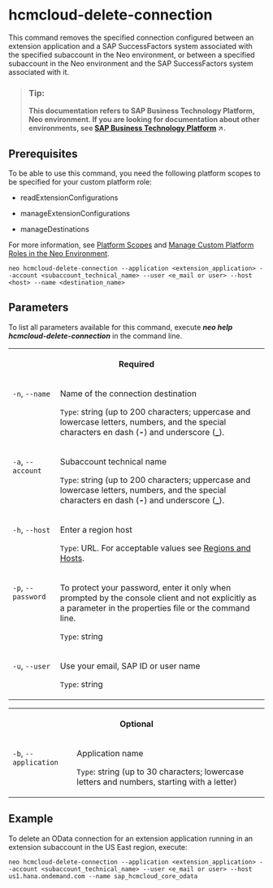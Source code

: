<!-- loio1445cb5e66ed40728c1bbfd44c81d0c9 -->

# hcmcloud-delete-connection

This command removes the specified connection configured between an extension application and a SAP SuccessFactors system associated with the specified subaccount in the Neo environment, or between a specified subaccount in the Neo environment and the SAP SuccessFactors system associated with it.



> ### Tip:  
> **This documentation refers to SAP Business Technology Platform, Neo environment. If you are looking for documentation about other environments, see [SAP Business Technology Platform](https://help.sap.com/viewer/65de2977205c403bbc107264b8eccf4b/Cloud/en-US/6a2c1ab5a31b4ed9a2ce17a5329e1dd8.html "SAP Business Technology Platform (SAP BTP) is an integrated offering comprised of four technology portfolios: database and data management, application development and integration, analytics, and intelligent technologies. The platform offers users the ability to turn data into business value, compose end-to-end business processes, and build and extend SAP applications quickly.") :arrow_upper_right:.**



<a name="loio1445cb5e66ed40728c1bbfd44c81d0c9__section_mtn_hnj_ndb"/>

## Prerequisites

To be able to use this command, you need the following platform scopes to be specified for your custom platform role:

-   readExtensionConfigurations

-   manageExtensionConfigurations

-   manageDestinations


For more information, see [Platform Scopes](https://help.sap.com/viewer/65de2977205c403bbc107264b8eccf4b/Cloud/en-US/f2260746ed8e446fafdeaaa8ab43e307.html) and [Manage Custom Platform Roles in the Neo Environment](https://help.sap.com/viewer/65de2977205c403bbc107264b8eccf4b/Cloud/en-US/ede5f721e78e4d678c87c8a200c564ca.html).



```
neo hcmcloud-delete-connection --application <extension_application> --account <subaccount_technical_name> --user <e_mail or user> --host <host> --name <destination_name>
```



## Parameters



To list all parameters available for this command, execute ***neo help hcmcloud-delete-connection*** in the command line.


<table>
<tr>
<th valign="top" colspan="2">

Required



</th>
</tr>
<tr>
<td valign="top">

`-n`, `--name`



</td>
<td valign="top">

Name of the connection destination

`Type`: string \(up to 200 characters; uppercase and lowercase letters, numbers, and the special characters en dash \(**\-**\) and underscore \(**\_**\).



</td>
</tr>
<tr>
<td valign="top">

`-a`, `--account`



</td>
<td valign="top">

Subaccount technical name

`Type`: string \(up to 200 characters; uppercase and lowercase letters, numbers, and the special characters en dash \(**\-**\) and underscore \(**\_**\).



</td>
</tr>
<tr>
<td valign="top">

`-h`, `--host`



</td>
<td valign="top">

Enter a region host

`Type`: URL. For acceptable values see [Regions and Hosts](https://help.sap.com/viewer/65de2977205c403bbc107264b8eccf4b/Cloud/en-US/350356d1dc314d3199dca15bd2ab9b0e.html).



</td>
</tr>
<tr>
<td valign="top">

`-p`, `--password`



</td>
<td valign="top">

To protect your password, enter it only when prompted by the console client and not explicitly as a parameter in the properties file or the command line.

`Type`: string



</td>
</tr>
<tr>
<td valign="top">

`-u`, `--user`



</td>
<td valign="top">

Use your email, SAP ID or user name

`Type`: string



</td>
</tr>
</table>


<table>
<tr>
<th valign="top" colspan="2">

Optional



</th>
</tr>
<tr>
<td valign="top">

`-b`, `--application`



</td>
<td valign="top">

Application name

`Type`: string \(up to 30 characters; lowercase letters and numbers, starting with a letter\)



</td>
</tr>
</table>



## Example

To delete an OData connection for an extension application running in an extension subaccount in the US East region, execute:

```
neo hcmcloud-delete-connection --application <extension_application> --account <subaccount_technical_name> --user <e_mail or user> --host us1.hana.ondemand.com --name sap_hcmcloud_core_odata
```

